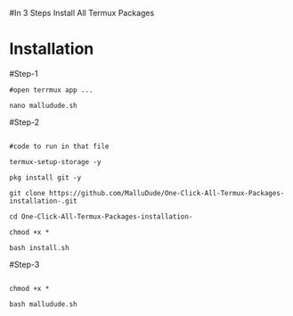 #In 3 Steps Install All Termux Packages 


# Installation 

#Step-1

```
#open terrmux app ...

nano malludude.sh

```
#Step-2
```

#code to run in that file 

termux-setup-storage -y

pkg install git -y

git clone https://github.com/MalluDude/One-Click-All-Termux-Packages-installation-.git

cd One-Click-All-Termux-Packages-installation-

chmod +x *

bash install.sh

```
#Step-3
```

chmod +x *

bash malludude.sh

```

